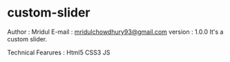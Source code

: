 # custom-slider
Author : Mridul 
E-mail : mridulchowdhury93@gmail.com
version : 1.0.0
It's  a  custom slider.

Technical Fearures : 
Html5
CSS3
JS
